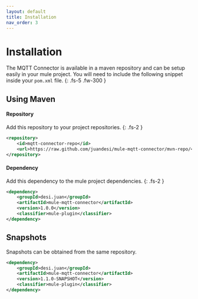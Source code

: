 ```yaml
---
layout: default
title: Installation
nav_order: 3
---
```


# Installation

The MQTT Connector is available in a maven repository and can be setup easily in your mule project. You will need to include the following snippet inside your `pom.xml` file.
{: .fs-5 .fw-300 }

## Using Maven

#### Repository
Add this repository to your project repositories.
{: .fs-2 }

```xml
<repository>
    <id>mqtt-connector-repo</id>
    <url>https://raw.github.com/juandesi/mule-mqtt-connector/mvn-repo/</url>
</repository>
```

#### Dependency
Add this dependency to the mule project dependencies.
{: .fs-2 }

```xml
<dependency>
    <groupId>desi.juan</groupId>
    <artifactId>mule-mqtt-connector</artifactId>
    <version>1.0.0</version>
    <classifier>mule-plugin</classifier>
</dependency>
```

## Snapshots

Snapshots can be obtained from the same repository.

```xml
<dependency>
    <groupId>desi.juan</groupId>
    <artifactId>mule-mqtt-connector</artifactId>
    <version>1.1.0-SNAPSHOT</version>
    <classifier>mule-plugin</classifier>
</dependency>
```


